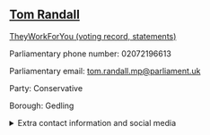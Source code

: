 ## <a href="https://members.parliament.uk/member/4845/contact">Tom Randall</a>

<a href="https://www.theyworkforyou.com/mp/25837/tom_randall/gedling">TheyWorkForYou (voting record, statements)</a> 

Parliamentary phone number: 02072196613 

Parliamentary email: tom.randall.mp@parliament.uk 

Party: Conservative 

Borough: Gedling 

<details><summary>Extra contact information and social media</summary> 
<li>Website: https://www.tomforgedling.com/</li>
<li>Twitter: https://twitter.com/tom_randall</li>
<li>Constituency office phone number: 01156480754</li>
<li>Constituency office email:</li>
<li>Facebook: https://www.facebook.com/tomforgedling</li>
<li>Instagram:</li>
<li>Youtube:</li>
<li>Linkedin:</li>
<li>Government department phone number:</li>
<li>Government department email:</li>
<li>Threads:</li>
<li>Party office phone number:</li>
<li>Party office email:</li>
<li>Tiktok:</li>
</details>